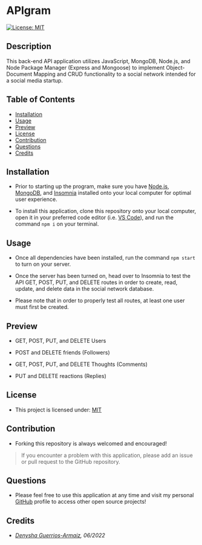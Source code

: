 # APIgram

[![License: MIT](https://img.shields.io/badge/License-MIT-yellow.svg)](https://opensource.org/licenses/MIT)

## Description
This back-end API application utilizes JavaScript, MongoDB, Node.js, and Node Package Manager (Express and Mongoose) to implement Object-Document Mapping and CRUD functionality to a social network intended for a social media startup.

## Table of Contents
  - [Installation](#installation)
  - [Usage](#usage)
  - [Preview](#preview)
  - [License](#license)
  - [Contribution](#contribution)
  - [Questions](#questions)
  - [Credits](#credits)

## Installation
- Prior to starting up the program, make sure you have [Node.js](https://nodejs.org/en/download/), [MongoDB](https://coding-boot-camp.github.io/full-stack/mongodb/how-to-install-mongodb), and [Insomnia](https://insomnia.rest/download) installed onto your local computer for optimal user experience.

- To install this application, clone this repository onto your local computer, open it in your preferred code editor (i.e. [VS Code](https://code.visualstudio.com/download)), and run the command ```npm i``` on your terminal.

## Usage
- Once all dependencies have been installed, run the command ```npm start``` to turn on your server.

- Once the server has been turned on, head over to Insomnia to test the API GET, POST, PUT, and DELETE routes in order to create, read, update, and delete data in the social network database.  

- Please note that in order to properly test all routes, at least one user must first be created.

## Preview

- GET, POST, PUT, and DELETE Users


- POST and DELETE friends (Followers)


- GET, POST, PUT, and DELETE Thoughts (Comments)


- PUT and DELETE reactions (Replies) 



## License
- This project is licensed under: [MIT](https://opensource.org/licenses/MIT)

## Contribution 
- Forking this repository is always welcomed and encouraged!

> If you encounter a problem with this application, please add an issue or pull request to the GitHub repository. 

## Questions
- Please feel free to use this application at any time and visit my personal [GitHub](https://github.com/denysha-abigail) profile to access other open source projects! 

## Credits
- *[Denysha Guerrios-Armaiz](https://github.com/denysha-abigail), 06/2022*

